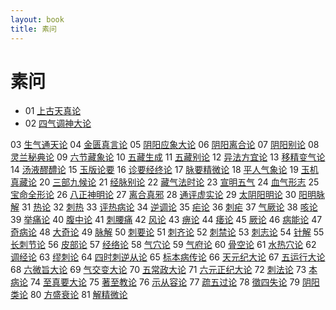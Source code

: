 ```yaml
---
layout: book
title: 素问
---
```


# 素问

- 01 [上古天真论](01.html)
- 02 [四气调神大论](02.html)

03 [生气通天论](03.html)   04 [金匮真言论](04.html)   05 [阴阳应象大论](05.html)   06 [阴阳离合论](06.html)   07 [阴阳别论](07.html)   08 [灵兰秘典论](08.html)   09 [六节藏象论](09.html)   10 [五藏生成](10.html)   11 [五藏别论](11.html)   12 [异法方宜论](12.html)   13 [移精变气论](13.html)   14 [汤液醪醴论](14.html)   15 [玉版论要](15.html)   16 [诊要经终论](16.html)   17 [脉要精微论](17.html)   18 [平人气象论](18.html)   19 [玉机真藏论](19.html)   20 [三部九候论](20.html)   21 [经脉别论](21.html)   22 [藏气法时论](22.html)   23 [宣明五气](23.html)   24 [血气形志](24.html)   25 [宝命全形论](25.html)   26 [八正神明论](26.html)   27 [离合真邪](27.html)   28 [通评虚实论](28.html)   29 [太阴阳明论](29.html)   30 [阳明脉解](30.html)   31 [热论](31.html)   32 [刺热](32.html)   33 [评热病论](33.html)   34 [逆调论](34.html)   35 [疟论](35.html)   36 [刺疟](36.html)   37 [气厥论](37.html)   38 [咳论](38.html)   39 [举痛论](39.html)   40 [腹中论](40.html)   41 [刺腰痛](41.html)   42 [风论](42.html)   43 [痹论](43.html)   44 [痿论](44.html)   45 [厥论](45.html)   46 [病能论](46.html)   47 [奇病论](47.html)   48 [大奇论](48.html)   49 [脉解](49.html)   50 [刺要论](50.html)   51 [刺齐论](51.html)   52 [刺禁论](52.html)   53 [刺志论](53.html)   54 [针解](54.html)   55 [长刺节论](55.html)   56 [皮部论](56.html)   57 [经络论](57.html)   58 [气穴论](58.html)   59 [气府论](59.html)   60 [骨空论](60.html)   61 [水热穴论](61.html)   62 [调经论](62.html)   63 [缪刺论](63.html)   64 [四时刺逆从论](64.html)   65 [标本病传论](65.html)   66 [天元纪大论](66.html)   67 [五运行大论](67.html)   68 [六微旨大论](68.html)   69 [气交变大论](69.html)   70 [五常政大论](70.html)   71 [六元正纪大论](71.html)   72 [刺法论](72.html)   73 [本病论](73.html)   74 [至真要大论](74.html)   75 [著至教论](75.html)   76 [示从容论](76.html)   77 [疏五过论](77.html)   78 [徵四失论](78.html)   79 [阴阳类论](79.html)   80 [方盛衰论](80.html)   81 [解精微论](81.html)   